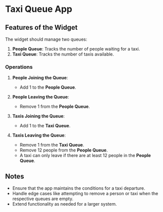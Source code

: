 # Taxi Queue App

## Features of the Widget
The widget should manage two queues:
1. **People Queue**: Tracks the number of people waiting for a taxi.
2. **Taxi Queue**: Tracks the number of taxis available.

### Operations
1. **People Joining the Queue**:  
   - Add 1 to the **People Queue**.

2. **People Leaving the Queue**:  
   - Remove 1 from the **People Queue**.

3. **Taxis Joining the Queue**:  
   - Add 1 to the **Taxi Queue**.

4. **Taxis Leaving the Queue**:  
   - Remove 1 from the **Taxi Queue**.  
   - Remove 12 people from the **People Queue**.  
   - A taxi can only leave if there are at least 12 people in the **People Queue**.



## Notes
- Ensure that the app maintains the conditions for a taxi departure.
- Handle edge cases like attempting to remove a person or taxi when the respective queues are empty.
- Extend functionality as needed for a larger system.

